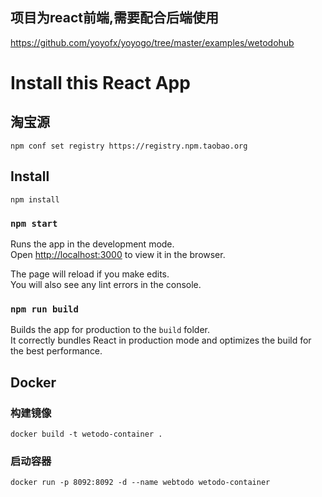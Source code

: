 ## 项目为react前端,需要配合后端使用
https://github.com/yoyofx/yoyogo/tree/master/examples/wetodohub

# Install this React App

## 淘宝源
```
npm conf set registry https://registry.npm.taobao.org

```
## Install
```
npm install
```
### `npm start`

Runs the app in the development mode.\
Open [http://localhost:3000](http://localhost:3000) to view it in the browser.

The page will reload if you make edits.\
You will also see any lint errors in the console.

### `npm run build`

Builds the app for production to the `build` folder.\
It correctly bundles React in production mode and optimizes the build for the best performance.


## Docker
### 构建镜像
```
docker build -t wetodo-container .

```

### 启动容器
```
docker run -p 8092:8092 -d --name webtodo wetodo-container
```
